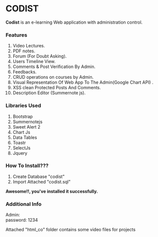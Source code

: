 <h1>CODIST</h1>
<p>
    <b>Codist</b> is an e-learning Web application with administration control.
</p>

<h3>Features</h3>
<ol>
    <li>Video Lectures.</li>
    <li>PDF notes.</li>
    <li>Forum (For Doubt Asking).</li>
    <li>Users Timeline View.</li>
    <li>Comments & Post Verification By Admin.</li>
    <li>Feedbacks.</li>
    <li>CRUD operations on courses by Admin.</li>
    <li>Visual Representation Of Web App To The Admin(Google Chart API) .</li>
    <li>XSS clean Protected Posts And Comments.</li>
    <li>Description Editor (Summernote js).</li>
</ol>

<h3>Libraries Used</h3>
<ol>
    <li>Bootstrap</li>
    <li>Summernotejs</li>
    <li>Sweet Alert 2</li>
    <li>Chart Js</li>
    <li>Data Tables</li>
    <li>Toastr</li>
    <li>SelectJs</li>
    <li>Jquery</li>
</ol>

<h3>How To Install???</h3>
<ol>
    <li>Create Database "codist"</li>
    <li>Import Attached "codist.sql"</li>
</ol>
<b>Awesome!!, you've installed it successfully.</b>

<h3>Additional Info</h3>
<p>Admin: <br> password: 1234</p>
<p>Attached "html_co" folder contains some video files for projects</p>
